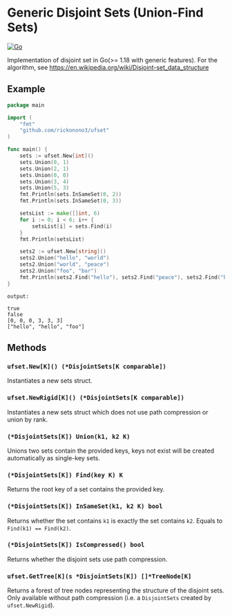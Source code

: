 # Generic Disjoint Sets (Union-Find Sets)
[![Go](https://github.com/RickoNoNo3/ufset/actions/workflows/go.yml/badge.svg?branch=master)](https://github.com/RickoNoNo3/ufset/actions/workflows/go.yml)

Implementation of disjoint set in Go(>= 1.18 with generic features). For the algorithm, see https://en.wikipedia.org/wiki/Disjoint-set_data_structure


## Example

```go
package main

import (
	"fmt"
	"github.com/rickonono3/ufset"
)

func main() {
	sets := ufset.New[int]()
	sets.Union(0, 1)
	sets.Union(2, 1)
	sets.Union(0, 0)
	sets.Union(3, 4)
	sets.Union(5, 3)
	fmt.Println(sets.InSameSet(0, 2))
	fmt.Println(sets.InSameSet(0, 3))

	setsList := make([]int, 6)
	for i := 0; i < 6; i++ {
		setsList[i] = sets.Find(i)
	}
	fmt.Println(setsList)

	sets2 := ufset.New[string]()
	sets2.Union("hello", "world")
	sets2.Union("world", "peace")
	sets2.Union("foo", "bar")
	fmt.Println(sets2.Find("hello"), sets2.Find("peace"), sets2.Find("bar"))
}
```
`output:`
```text
true
false
[0, 0, 0, 3, 3, 3]
["hello", "hello", "foo"]
```

## Methods

### `ufset.New[K]() (*DisjointSets[K comparable])`

Instantiates a new sets struct.

### `ufset.NewRigid[K]() (*DisjointSets[K comparable])`

Instantiates a new sets struct which does not use path compression or union by rank.

### `(*DisjointSets[K]) Union(k1, k2 K)`

Unions two sets contain the provided keys, keys not exist will be created automatically as single-key sets.

### `(*DisjointSets[K]) Find(key K) K`

Returns the root key of a set contains the provided key.

### `(*DisjointSets[K]) InSameSet(k1, k2 K) bool`

Returns whether the set contains `k1` is exactly the set contains `k2`. Equals to `Find(k1) == Find(k2)`.

### `(*DisjointSets[K]) IsCompressed() bool`

Returns whether the disjoint sets use path compression.

### `ufset.GetTree[K](s *DisjointSets[K]) []*TreeNode[K]`

Returns a forest of tree nodes representing the structure of the disjoint sets. Only available without path compression (i.e. a `DisjointSets` created by `ufset.NewRigid`).